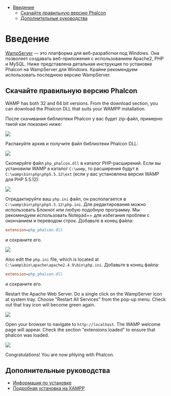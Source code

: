 <div class='article-menu'>
  <ul>
    <li>
      <a href="#overview">Введение</a>
      <ul>
        <li>
          <a href="#phalcon">Скачайте правильную версию Phalcon</a>
        </li>
        <li>
          <a href="#related">Дополнительные руководства</a>
        </li>
      </ul>
    </li>
  </ul>
</div>

<a name='overview'></a>

# Введение

[WampServer](http://www.wampserver.com/en/) — это платформа для веб-разработки под Windows. Она позволяет создавать веб-приложения с использованием Apache2, PHP и MySQL. Ниже представлена детальная инструкция по установке Phalcon на WampServer для Windows. Крайне рекомендуем использовать последнюю версию WampServer.

<a name='phalcon'></a>

## Скачайте правильную версию Phalcon

WAMP has both 32 and 64 bit versions. From the download section, you can download the Phalcon DLL that suits your WAMPP installation.

После скачивания библиотеки Phalcon у вас будет zip-файл, примерно такой как показано ниже:

![](/images/content/webserver-xampp-1.png)

Распакуйте архив и получите файл библиотеки Phalcon DLL:

![](/images/content/webserver-xampp-2.png)

Скопируйте файл `php_phalcon.dll` в каталог PHP-расширений. Если вы установили WAMP в каталог `C:\wamp`, то расширения будут в `C:\wamp\bin\php\php5.5.12\ext` (если у вас установлена версия WAMP для PHP 5.5.12):

![](/images/content/webserver-wamp-1.png)

Отредактируйте ваш `php.ini` файл, он располагается в `C:\wamp\bin\php\php5.5.12\php.ini`. Для редактирования можно использовать Блокнот или любую подобную программу. Мы рекомендуем использовать Notepad++ для избегания проблем с окончанием и переводом строк. Добавьте в конец файла:

```ini
extension=php_phalcon.dll
```

и сохраните его.

![](/images/content/webserver-wamp-2.png)

Also edit the `php.ini` file, which is located at `C:\wamp\bin\apache\apache2.4.9\bin\php.ini`. Добавьте в конец файла:

```ini
extension=php_phalcon.dll
```

и сохраните его.

Restart the Apache Web Server. Do a single click on the WampServer icon at system tray. Choose "Restart All Services" from the pop-up menu. Check out that tray icon will become green again.

![](/images/content/webserver-wamp-3.png)

Open your browser to navigate to `http://localhost`. The WAMP welcome page will appear. Check the section "extensions loaded" to ensure that phalcon was loaded.

![](/images/content/webserver-wamp-4.png)

Congratulations! You are now phlying with Phalcon.

<a name='related'></a>

## Дополнительные руководства

* [Информация по установке](/[[language]]/[[version]]/installation)
* [Подробная установка на XAMPP](/[[language]]/[[version]]/webserver-xampp)
